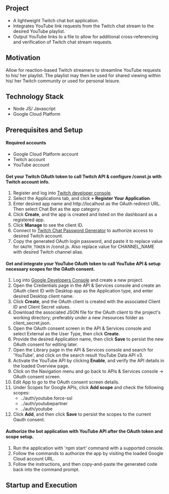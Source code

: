 ## Project
- A lightweight Twitch chat bot application.
- Integrates YouTube link requests from the Twitch chat stream to the desired YouTube playlist.  
- Output YouTube links to a file to allow for additional cross-referencing and verification of Twitch chat stream requests.

## Motivation
Allow for reaction-based Twitch streamers to streamline YouTube requests to his/ her playlist.  The playlist may then be used for shared viewing within his/ her Twitch community or used for personal leisure.

## Technology Stack 
- Node JS/ Javascript
- Google Cloud Platform

## Prerequisites and Setup
#### Required accounts
- Google Cloud Platform account 
- Twitch account
- YouTube account

#### Get your Twitch OAuth token to call Twitch API & configure /const.js with Twitch account info.
1. Register and log into [Twitch developer console](https://dev.twitch.tv/console/apps).
2. Select the Applications tab, and click **+ Register Your Application**.
3. Enter desired app name and http://localhost as the OAuth redirect URL.  Then select Chat Bot as the app category.
4. Click **Create**, and the app is created and listed on the dashboard as a registered app.
5. Click **Manage** to see the client ID.
6. Connect to [Twitch Chat Password Generator](https://twitchapps.com/tmi/) to authorize access to desired Twitch account.
7. Copy the generated OAuth login password, and paste it to replace value for `OAUTH_TOKEN` in /const.js.  Also replace value for CHANNEL_NAME with desired Twitch channel alias.  

#### Get and integrate your YouTube OAuth token to call YouTube API & setup necessary scopes for the OAuth consent.
1. Log into [Google Developers Console](https://console.developers.google.com/) and create a new project.
2. Open the Credentials page in the API & Services console and create an OAuth client ID with Desktop app as the Application type, and enter desired Desktop client name.
3. Click **Create**, and the OAuth client is created with the associated Client ID and Client Secret values.
4. Download the associated JSON file for the OAuth client to the project's working directory; preferably under a new /resources folder as client_secret.json.
5. Open the OAuth consent screen in the API & Services console and select External as the User Type, then click **Create**.
6. Provide the desired Application name, then click **Save** to persist the new OAuth consent for editing later.
7. Open the Library page in the API & Services console and search for 'YouTube', and click on the search result YouTube Data API v3.
8. Activate the YouTube API by clicking **Enable**, and verify the API details in the loaded Overview page.
9. Click on the Navigation menu and go back to APIs & Services console -> OAuth consent screen.
10. Edit App to go to the OAuth consent screen details.
11. Under Scopes for Google APIs, click **Add scope** and check the following scopes: 
    - ../auth/youtube.force-ssl
    - ../auth/youtubepartner
    - ../auth/youtube
12. Click **Add**, and then click **Save** to persist the scopes to the current Oauth consent.

#### Authorize the bot application with YouTube API after the OAuth token and scope setup.
1. Run the application with 'npm start' command with a supported console.
2. Follow the commands to authorize the app by visiting the loaded Google Cloud account URL.
3. Follow the instructions, and then copy-and-paste the generated code back into the command prompt.

## Startup and Execution 
